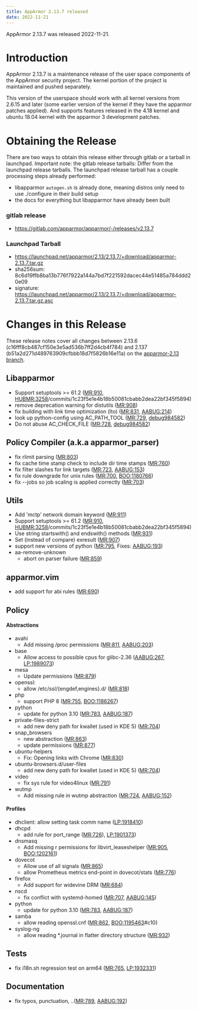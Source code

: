 ```yaml
---
title: AppArmor 2.13.7 released
date: 2022-11-21
---
```


AppArmor 2.13.7 was released 2022-11-21.

# Introduction

AppArmor 2.13.7 is a maintenance release of the user space components
of the AppArmor security project. The kernel portion of the project
is maintained and pushed separately.

This version of the userspace should work with all kernel versions from
2.6.15 and later (some earlier version of the kernel if they have the
apparmor patches applied). And supports features released in the 4.18
kernel and ubuntu 18.04 kernel with the apparmor 3 development patches.

# Obtaining the Release

There are two ways to obtain this release either through gitlab or a tarball in launchpad. Important note: the gitlab release tarballs: Differ from the launchpad release tarballs. The launchpad release tarball has a couple processing steps already performed:
  - libapparmor ```autogen.sh``` is already done, meaning distros only need to use ./configure in their build setup
  - the docs for everything but libapparmor have already been built

### gitlab release
- https://gitlab.com/apparmor/apparmor/-/releases/v2.13.7

### Launchpad Tarball
-   <https://launchpad.net/apparmor/2.13/2.13.7/+download/apparmor-2.13.7.tar.gz>
-   sha256sum: 8c6d19ffb8ba13b776f7922a144a7bd7f221592dacec44e51485a784ddd20e09
-   signature: <https://launchpad.net/apparmor/2.13/2.13.7/+download/apparmor-2.13.7.tar.gz.asc>

# Changes in this Release

These release notes cover all changes between 2.13.6 (c16fff8cb487cf150e3e5ad536b7ff2d4cb4f784) and 2.137 (b51a2d271d489763909cfbbb18d7f5826b16e11a) on the [apparmor-2.13 branch](https://gitlab.com/apparmor/apparmor/tree/apparmor-2.13).


## Libapparmor

- Support setuptools >= 61.2 ([MR:910](https://gitlab.com/apparmor/apparmor/-/merge_requests/910), [HUBMR:3258](https://github.com/pypa/setuptools/pull/3258)/commits/1c23f5e1e4b18b50081cbabb2dea22bf345f5894)
- remove deprecation warning for distutils ([MR:908](https://gitlab.com/apparmor/apparmor/-/merge_requests/908))
- fix building with link time optimization (lto) ([MR:831](https://gitlab.com/apparmor/apparmor/-/merge_requests/831), [AABUG:214](https://gitlab.com/apparmor/apparmor/-/issues/214))
- look up python-config using AC_PATH_TOOL ([MR:729](https://gitlab.com/apparmor/apparmor/-/merge_requests/729), [debug984582](https://bugs.debian.org/984582))
- Do not abuse AC_CHECK_FILE ([MR:728](https://gitlab.com/apparmor/apparmor/-/merge_requests/728), [debug984582](https://bugs.debian.org/984582))


## Policy Compiler (a.k.a apparmor\_parser)

- fix rlimit parsing ([MR:803](https://gitlab.com/apparmor/apparmor/-/merge_requests/803))
- fix cache time stamp check to include dir time stamps ([MR:760](https://gitlab.com/apparmor/apparmor/-/merge_requests/760))
- fix filter slashes for link targets ([MR:723](https://gitlab.com/apparmor/apparmor/-/merge_requests/723), [AABUG:153](https://gitlab.com/apparmor/apparmor/-/issues/153))
- fix rule downgrade for unix rules ([MR:700](https://gitlab.com/apparmor/apparmor/-/merge_requests/700), [BOO:1180766](https://bugzilla.opensuse.org/show_bug.cgi?id=1180766))
- fix --jobs so job scaling is applied correctly ([MR:703](https://gitlab.com/apparmor/apparmor/-/merge_requests/703))


## Utils

- Add 'mctp' network domain keyword ([MR:911](https://gitlab.com/apparmor/apparmor/-/merge_requests/911))
- Support setuptools >= 61.2 ([MR:910](https://gitlab.com/apparmor/apparmor/-/merge_requests/910), [HUBMR:3258](https://github.com/pypa/setuptools/pull/3258)/commits/1c23f5e1e4b18b50081cbabb2dea22bf345f5894)
- Use string startswith() and endswith() methods ([MR:931](https://gitlab.com/apparmor/apparmor/-/merge_requests/931))
- Set (instead of compare) exresult ([MR:907](https://gitlab.com/apparmor/apparmor/-/merge_requests/907))
- support new versions of python ([MR:795](https://gitlab.com/apparmor/apparmor/-/merge_requests/795), Fixes: [AABUG:193](https://gitlab.com/apparmor/apparmor/-/issues/193))
- aa-remove-unknown
  - abort on parser failure ([MR:859](https://gitlab.com/apparmor/apparmor/-/merge_requests/859))


## apparmor.vim
- add support for abi rules ([MR:690](https://gitlab.com/apparmor/apparmor/-/merge_requests/690))


## Policy

#### Abstractions
- avahi
  - Add missing /proc permissions ([MR:811](https://gitlab.com/apparmor/apparmor/-/merge_requests/811), [AABUG:203](https://gitlab.com/apparmor/apparmor/-/issues/203))
- base
  - Allow access to possible cpus for glibc-2.36 ([AABUG:267](https://gitlab.com/apparmor/apparmor/-/issues/267), [LP:1989073](https://bugs.launchpad.net/bugs/1989073))
- mesa
  - Update permissions ([MR:879](https://gitlab.com/apparmor/apparmor/-/merge_requests/879))
- openssl:
  - allow /etc/ssl/{engdef,engines}.d/ ([MR:818](https://gitlab.com/apparmor/apparmor/-/merge_requests/818))
- php
  - support PHP 8 ([MR:755](https://gitlab.com/apparmor/apparmor/-/merge_requests/755), [BOO:1186267](https://bugzilla.opensuse.org/show_bug.cgi?id=1186267))
- python
  - update for python 3.10 ([MR:783](https://gitlab.com/apparmor/apparmor/-/merge_requests/783), [AABUG:187](https://gitlab.com/apparmor/apparmor/-/issues/187))
- private-files-strict
  - add new deny path for kwallet (used in KDE 5) ([MR:704](https://gitlab.com/apparmor/apparmor/-/merge_requests/704))
- snap_browsers
  - new abstraction ([MR:863](https://gitlab.com/apparmor/apparmor/-/merge_requests/863))
  - update permissions ([MR:877](https://gitlab.com/apparmor/apparmor/-/merge_requests/877))
- ubuntu-helpers
  - Fix: Opening links with Chrome ([MR:830](https://gitlab.com/apparmor/apparmor/-/merge_requests/830))
- ubuntu-browsers.d/user-files
  - add new deny path for kwallet (used in KDE 5) ([MR:704](https://gitlab.com/apparmor/apparmor/-/merge_requests/704))
- video
  - fix sys rule for video4linux ([MR:791](https://gitlab.com/apparmor/apparmor/-/merge_requests/791))
- wutmp
  - Add missing rule in wutmp abstraction ([MR:724](https://gitlab.com/apparmor/apparmor/-/merge_requests/724), [AABUG:152](https://gitlab.com/apparmor/apparmor/-/issues/152))


#### Profiles
- dhclient: allow setting task comm name ([LP:1918410](https://bugs.launchpad.net/bugs/1918410))
- dhcpd
  - add rule for port_range ([MR:726](https://gitlab.com/apparmor/apparmor/-/merge_requests/726)), [LP:1901373](https://bugs.launchpad.net/bugs/1901373))
- dnsmasq
  - Add missing r permissions for libvirt_leaseshelper ([MR:905](https://gitlab.com/apparmor/apparmor/-/merge_requests/905), [BOO:1202161](https://bugzilla.opensuse.org/show_bug.cgi?id=1202161))
- dovecot
  - Allow use of all signals ([MR:865](https://gitlab.com/apparmor/apparmor/-/merge_requests/865))
  - allow Prometheus metrics end-point in dovecot/stats ([MR:776](https://gitlab.com/apparmor/apparmor/-/merge_requests/776))
- firefox
  - Add support for widevine DRM ([MR:684](https://gitlab.com/apparmor/apparmor/-/merge_requests/684))
- nscd
  - fix conflict with systemd-homed ([MR:707](https://gitlab.com/apparmor/apparmor/-/merge_requests/707), [AABUG:145](https://gitlab.com/apparmor/apparmor/-/issues/145))
- python
  - update for python 3.10 ([MR:783](https://gitlab.com/apparmor/apparmor/-/merge_requests/783), [AABUG:187](https://gitlab.com/apparmor/apparmor/-/issues/187))
- samba
  - allow reading openssl.cnf ([MR:862](https://gitlab.com/apparmor/apparmor/-/merge_requests/862), [BOO:1195463](https://bugzilla.opensuse.org/show_bug.cgi?id=1195463)#c10)
- syslog-ng
  - allow reading *.journal in flatter directory structure ([MR:932](https://gitlab.com/apparmor/apparmor/-/merge_requests/932))


## Tests

- fix i18n.sh regression test on arm64 ([MR:765](https://gitlab.com/apparmor/apparmor/-/merge_requests/765), [LP:1932331](https://bugs.launchpad.net/bugs/1932331))


## Documentation

- fix typos, punctuation, ..([MR:789](https://gitlab.com/apparmor/apparmor/-/merge_requests/789), [AABUG:192](https://gitlab.com/apparmor/apparmor/-/issues/192))
